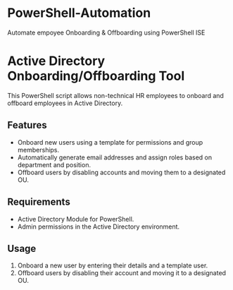 # PowerShell-Automation
Automate empoyee Onboarding &amp; Offboarding using PowerShell ISE
# Active Directory Onboarding/Offboarding Tool

This PowerShell script allows non-technical HR employees to onboard and offboard employees in Active Directory.

## Features
- Onboard new users using a template for permissions and group memberships.
- Automatically generate email addresses and assign roles based on department and position.
- Offboard users by disabling accounts and moving them to a designated OU.

## Requirements
- Active Directory Module for PowerShell.
- Admin permissions in the Active Directory environment.

## Usage
1. Onboard a new user by entering their details and a template user.
2. Offboard users by disabling their account and moving it to a designated OU.
